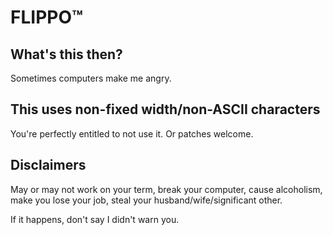 FLIPPO™
=======

What's this then?
-----------------
Sometimes computers make me angry.

This uses non-fixed width/non-ASCII characters
----------------------------------------------
You're perfectly entitled to not use it. Or patches welcome.

Disclaimers
-----------
May or may not work on your term, break your computer, cause alcoholism, make
you lose your job, steal your husband/wife/significant other.

If it happens, don't say I didn't warn you.
